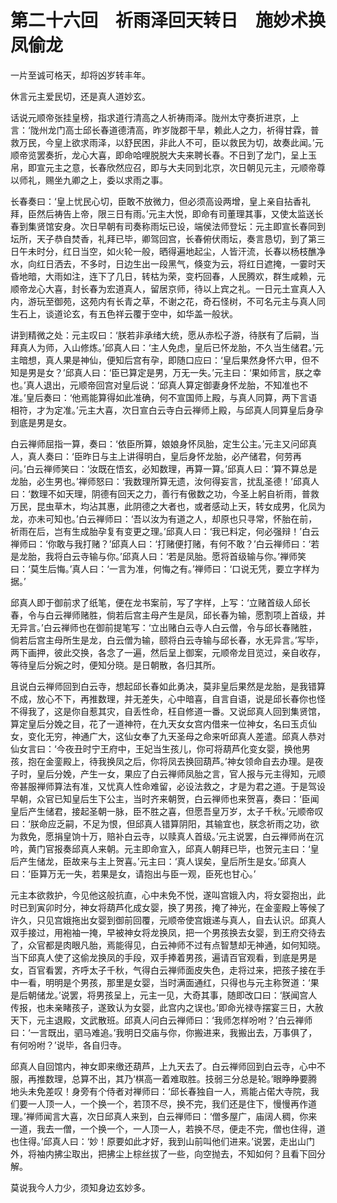 # 第二十六回　祈雨泽回天转日　施妙术换凤偷龙

一片至诚可格天，却将凶岁转丰年。

休言元主爱民切，还是真人道妙玄。

话说元顺帝张挂皇榜，指求道行清高之人祈祷雨泽。陇州太守奏折进京，上言：‘陇州龙门高士邱长春道德清高，昨岁陇郡干旱，赖此人之力，祈得甘霖，普救万民，今皇上欲求雨泽，以舒民困，非此人不可，臣以救民为切，故奏此闻。’元顺帝览罢奏折，龙心大喜，即命哈哩脱脱大夫来聘长春。不日到了龙门，呈上玉帛，即宣元主之意，长春欣然应召，即与大夫同到北京，次日朝见元主，元顺帝尊以师礼，赐坐九卿之上，委以求雨之事。

长春奏曰：‘皇上忧民心切，臣敢不放微力，但必须高设两增，皇上亲自拈香礼拜，臣然后祷告上帝，限三日有雨。’元主大悦，即命有司董理其事，又使太监送长春到集贤馆安身。次日早朝有司奏称雨坛已设，端侯法师登坛：元主即宣长春同到坛所，天子恭自焚香，礼拜已毕，卿驾回宫，长春俯伏雨坛，奏言恳切，到了第三日午未时分，红日当空，如火轮一般，晒得遍地起尘，人皆汗流，长春以杨枝醮净水，向红日洒去，不多时，日边生出一段黑气，倏变为云，将红日遮掩，一霎时天昏地暗，大雨如注，连下了几日，转枯为荣，变朽回春，人民腾欢，群生咸赖，元顺帝龙心大喜，封长春为宏道真人，留居京师，待以上宾之礼。一日元土宣真人入内，游玩至御苑，这苑内有长青之草，不谢之花，奇石怪树，不可名元主与真人同生石上，谈道论玄，有五色祥云覆于空中，如华盖一般状。

讲到精微之处：元主叹曰：‘朕若非承绪大统，愿从赤松子游，待朕有了后嗣，当拜真人为师，入山修炼。’邱真人曰：‘主人免虑，皇后已怀龙胎，不久当生储君。’元主暗想，真人果是神仙，便知后宫有孕，即随口应曰：‘皇后果然身怀六甲，但不知是男是女？’邱真人曰：‘臣已算定是男，万无一失。’元主曰：‘果如师言，朕之幸也。’真人退出，元顺帝回宫对皇后说：‘邱真人算定御妻身怀龙胎，不知准也不准。’皇后奏曰：‘他焉能算得如此准确，何不宣国师上殿，与真人同算，两下言语相符，才为定准。’元主大喜，次日宣白云寺白云禅师上殿，与邱真人同算皇后身孕到底是男是女。

白云禅师屈指一算，奏曰：‘依臣所算，娘娘身怀凤胎，定生公主。’元主又问邱真人，真人奏曰：‘臣昨日与主上讲得明白，皇后身怀龙胎，必产储君，何劳再问。’白云禅师笑曰：‘汝既在悟玄，必知数理，再算一算。’邱真人曰：‘算不算总是龙胎，必生男也。’禅师怒曰：‘我数理所算无遗，汝何得妄言，扰乱圣德！’邱真人曰：‘数理不如天理，阴德有回天之力，善行有傲数之功，今圣上躬自祈雨，普救万民，昆虫草木，均沾其惠，此阴德之大者也，或者感动上天，转女成男，化凤为龙，亦未可知也。’白云禅师曰：‘吾以汝为有道之人，却原也只寻常，怀胎在前，祈雨在后，岂有生成胎孕复有变更之理。’邱真人曰：‘我已料定，何必强辩！’白云禅师曰：‘你敢与我打赌？’邱真人曰：‘打赌便打赌，有何不敢？’白云禅师曰：‘若是龙胎，我将白云寺输与你。’邱真人曰：‘若是凤胎。愿将首级输与你。’禅师笑曰：‘莫生后悔。’真人曰：‘一言为准，何悔之有。’禅师曰：‘口说无凭，要立字样为据。’

邱真人即于御前求了纸笔，便在龙书案前，写了字样，上写：‘立赌首级人邱长春，令与白云禅师赌胜，倘若后宫主母产生是凤，邱长春为输，愿割项上首级，并无异言。’白云禅师也在御前提笔写：‘立出赌白云寺人白云僧，令与邱长春赌胜，倘若后宫主母所生是龙，白云僧为输，颐将白云寺输与邱长春，水无异言。’写毕，两下画押，彼此交换，各念了一遍，然后呈上御案，元顺帝龙目览过，亲自收存，等待皇后分婉之时，便知分晓。是日朝散，各归其所。

且说白云禅师回到白云寺，想起邱长春如此勇决，莫非皇后果然是龙胎，是我错算不成，放心不下，再推数理，并无差失，心中暗喜，自言自语，说是邱长春你也怪不得我了，这是你自惹其灾，自丢性命，枉自修道一番。又说邱真人回到集贤馆，算定皇后分娩之目，花了一道神符，在九天女女宫内借来一位神女，名曰玉贞仙女，变化无穷，神通广大，这仙女奉了九天圣母之命来听邱真人差遣。邱真人恭对仙女言曰：‘今夜丑时宁王府中，王妃当生孩儿，你可将葫芦化变女婴，换他男孩，抱在金銮殿上，待我换凤之后，你将凤去换回葫芦。’神女领命自去办理。是夜子时，皇后分娩，产生一女，果应了白云禅师凤胎之言，官人报与元主得知，元顺帝甚服禅师算法有准，又忧真人性命难留，必设法救之，才是为君之道。于是驾设早朝，众官已知皇后生下公主，当时齐来朝贺，白云禅师也来贺喜，奏曰：‘臣闻皇后产生储君，接起圣朝一脉，臣不胜之喜，但愿吾皇万岁，太子千秋。’元顺帝叹曰：‘朕命应乏嗣，不足为恨，但邱真人错算阴阳，其输宜也，朕念祈雨之功，欲为救免，愿捐皇饷十万，赔补白云寺，以赎真人首级。’元主说罢，白云禅师尚在沉吟，黄门官报奏邱真人来朝。元主即命宣入，邱真人朝拜已毕，也贺元主曰：‘皇后产生储龙，臣故来与主上贺喜。’元主曰：‘真人误矣，皇后所生是女。’邱真人曰：‘臣算万无一失，若果是女，请抱出与臣一观，臣死也甘心。’

元主本欲救护，今见他这般抗直，心中未免不悦，遂叫宫娥入内，将女婴抱出，此时已到寅卯时分，神女将葫芦化成女婴，换了男孩，掩了神光，在金銮殿上等候了许久，只见宫娥拖出女婴到御前回覆，元顺帝使宫娥递与真人，自去认识。邱真人双手接过，用袍袖一掩，早被神女将龙换凤，把一个男孩换去女婴，到王府交待去了，众官都是肉眼凡胎，焉能得见，白云神师不过有点智慧却无神通，如何知晓。当下邱真人使了这偷龙换凤的手段，双手捧着男孩，遍请百官观看，到底是男是女，百官看罢，齐呼太子千秋，气得白云禅师面皮失色，走将过来，把孩子接在手中一看，明明是个男孩，那里是女婴，当时满面通红，只得也与元主称贺道：‘果是后朝储龙。’说罢，将男孩呈上，元主一见，大奇其事，随即改口曰：‘朕闻宫人传报，也未亲睹孩子，遂致认为女婴，此宫内之误也。’即命光禄寺摆宴三日，大赦天下，元主退殿，文武散班。邱真人问白云禅师曰：‘我师怎样吩咐？’白云禅师曰：‘一言既出，驷马难追。’我明日交庙与你，你搬进来，我搬出去，万事俱了，有何吩咐？’说毕，各自归寺。

邱真人自回馆内，神女即来缴还葫芦，上九天去了。白云禅师回到白云寺，心中不服，再推数理，总算不出，其乃‘棋高一着难取胜。技弱三分总是轮。’眼睁睁要腾地头未免差叹！身旁有个侍者对禅师曰：‘邱长春独自一人，焉能占偌大寺院，我们要一人顶一人，一个换一个，若顶不尽，换不完，我们还是住下，慢慢再作道理。’禅师闻言大喜，次日邱真人来到，白云禅师曰：‘僧多屋广，庙阔人稠，你来一道，我去一僧，一个换一个，一人顶一人，若换不尽，便走不完，僧也住得，道也住得。’邱真人曰：‘妙！原要如此才好，我到山前叫他们进来。’说罢，走出山门外，将袖内拂尘取出，把拂尘上棕丝拔了一些，向空抛去，不知如何？且看下回分解。

莫说我今人力少，须知身边玄妙多。
